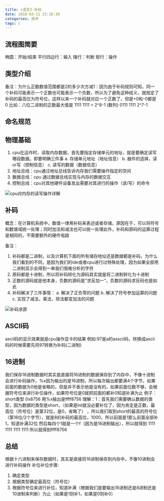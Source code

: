 ```yaml
---
title: c语言2-补码
date: 2018-03-11 23:16:39
categories: 技术
tags: c
---
```


## 流程图简要
椭圆：开始/结束
平行四边行：输入
陵行：判断
矩行：操作


## 类型介绍
备注：为什么正数数值范围都是2的多少次方减1：因为由于补码规则可知，同一个补码可能表示一个正数也可能表示一个负数，所以为了避免这种歧义，就规定了补码的最高位为符号位，这样以来一个补码就对应一个正数了，但是+0和-0都是0
          比如：八位二进制的正数最大值是 1111 1111 = 2^8-1 (数列) 0111 1111 2^7-1


## 命名规范

## 物理基础
1. cpu在运作时，读取内存数据，首先要指定存储单元的地址，就是要确定读写哪段数据。即要明确三件事
a. 存储单元地址（地址信息）
b. 器件的选择，读or写（控制信息）
c. 读写的数据（数据信息）
2. 地址总线：cpu通过地址总线告诉内存我们需要操作指定的空间 
3. 数据总线：cpu 通过数据总线实现与内存的数据交互
4. 控制总线：cpu对其他硬件设备发出需要对其进行的操作（读/写）的命令

![cpu对内存的读写操作详解](cpu对内存的读写操作详解.png)



## 补码
概念：在计算机系统中，数值一律用补码来表述或者存储，原因在于，可以将符号和数值域统一处理；同时加法和减法也可以统一处理此外，补码和原码的运算过程是相同的，不需要额外的硬件电路

备注：
1. 补码都是二进制，以及计算机下面的所有储存地址还是数据都是补码，为什么我们看到的不同，是因为我们的ide或者cpu进行过特殊处理，因为如果全部用二进制显示会得到一串我们很难分析的字符
2. 原码都是十进制，所以将补码转化为源码其实就是将二进制转化为十进制
3. 正数的源码就是他本身，负数的源码是”求反加一“，负数的源码求反码也是如此
4. 补码解决了三件事情：
a. 解决了正负零的问题
b. 解决了符号参加运算的问题
c. 实现了减法，乘法，除法都变加法的问题

![补码求原](补码求原.png)

## ASCII码
ascii码的显示效果就是cpu操作显卡的结果
例如:97是a的asscii码，转换成ascii码的时候需要先将97转换为补码(二进制)


## 16进制
我们保存16进制数据时其实是直接将16进制的数据保存到了内存中，不像十进制会进行补码操作，%x因为输出的是16进制，所以每次输出都要满4个字节，如果前面的数据为0他是省略的，但是并不表示他是没有的，如果前面位数不够，会根据符号位来进行补位操作，如果符号位是0就把前面的都补0知道补满为止
例子： short类型  0x8756   用%x输出是ffff8756
理解：1：首先我们需要确认数据的类型，因为数据的类型是short，（如果是int就没必要补位了，因为肯定是正数，最高位（符号位）是第32位，是0，省略了） ，所以我们取到short的最高的符号位（第16位/2个字节），就是8的补码的最高位，1000，所以前面是1那么前面全部补1，知道补满32位 然后每四个1就是一个f（因为是16进制输出），所以就得到
1111 1111 1111  1111 所以就得到ffff8756

## 总结
根据十六进制来保存数据时，其实是直接将16进制保存到内存中，不像10进制会进行补码操作
补位补位步骤:
1. 确定类型
2. 根据类型确定最高位（符号位）
3. 根据符号位来进行补位，知道补满（根据我们是要输出16进制还是8进制还是10进制来判断）为止（如果是1则补1，如果是0则补0）